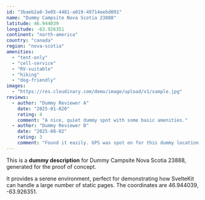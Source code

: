 ```yaml
---
id: "3baeb2a0-3e05-4481-a019-49714eebd091"
name: "Dummy Campsite Nova Scotia 23888"
latitude: 46.944039
longitude: -63.926351
continent: "north-america"
country: "canada"
region: "nova-scotia"
amenities:
  - "tent-only"
  - "cell-service"
  - "RV-suitable"
  - "hiking"
  - "dog-friendly"
images:
  - "https://res.cloudinary.com/demo/image/upload/v1/sample.jpg"
reviews:
  - author: "Dummy Reviewer A"
    date: "2025-01-020"
    rating: 4
    comment: "A nice, quiet dummy spot with some basic amenities."
  - author: "Dummy Reviewer B"
    date: "2025-08-02"
    rating: 3
    comment: "Found it easily. GPS was spot on for this dummy location."
---
```


This is a **dummy description** for Dummy Campsite Nova Scotia 23888, generated for the proof of concept.

It provides a serene environment, perfect for demonstrating how SvelteKit can handle a large number of static pages. The coordinates are 46.944039, -63.926351.
